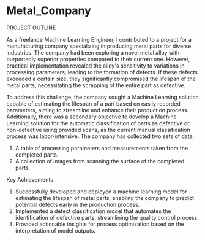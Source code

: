 # Metal_Company
PROJECT OUTLINE

As a freelance Machine Learning Engineer, I contributed to a project for a manufacturing company specializing in producing metal parts for diverse industries. The company had been exploring a novel metal alloy with purportedly superior properties compared to their current one. However, practical implementation revealed the alloy's sensitivity to variations in processing parameters, leading to the formation of defects. If these defects exceeded a certain size, they significantly compromised the lifespan of the metal parts, necessitating the scrapping of the entire part as defective.

To address this challenge, the company sought a Machine Learning solution capable of estimating the lifespan of a part based on easily recorded parameters, aiming to streamline and enhance their production process. Additionally, there was a secondary objective to develop a Machine Learning solution for the automatic classification of parts as defective or non-defective using provided scans, as the current manual classification process was labor-intensive.
The company has collected two sets of data:
1. A table of processing parameters and measurements taken from the 
completed parts.
2. A collection of images from scanning the surface of the completed parts.


Key Achievements
1. Successfully developed and deployed a machine learning model for estimating the lifespan of metal parts, enabling the company to predict potential defects early in the production process.
2. Implemented a defect classification model that automates the identification of defective parts, streamlining the quality control process.
3. Provided actionable insights for process optimization based on the interpretation of model outputs.
